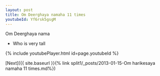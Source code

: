 ```yaml
---
layout: post
title: Om Deerghaya namaha 11 times
youtubeId: Yf6rsk5gsgM
---
```

 
 
Om Deerghaya nama 
 
 -  Who is very tall 
 
  
 
  
 
 
 
 
 
 


{% include youtubePlayer.html id=page.youtubeId %}
 
[Next]({{ site.baseurl }}{% link  split1/_posts/2013-01-15-Om harikesaya namaha 11 times.md%})
 
